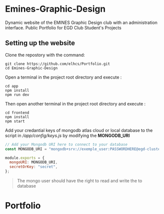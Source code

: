 # Emines-Graphic-Design

Dynamic website of the EMINES Graphic Design club with an administration interface.
Public Portfolio for EGD Club Student's Projects

## Setting up the website

Clone the repostory with the command:
```
git clone https://github.com/elhcs/Portfolio.git
cd Emines-Graphic-Design
```

Open a terminal in the project root directory and execute :
```
cd app
npm install
npm run dev
```
Then open another terminal in the project root directory and execute :
```
cd frontend
npm install
npm start
```
Add your credantial keys of mongodb atlas cloud or local database to the script in */app/config/keys.js* by modifying the **MONGODB_URI**
```jsx
// Add your Mongodb URI here to connect to your database
const MONGODB_URI = "mongodb+srv://exemple_user:PASSWORDHERE@egd-cluster.exemple.mongodb.net/?retryWrites=true&w=majority"

module.exports = {
  mongoURI: MONGODB_URI,
  secretOrKey: "secret",
};
```
> The mongo user should have the right to read and write the to database
# Portfolio
